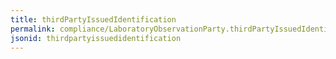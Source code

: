 ```yaml
---
title: thirdPartyIssuedIdentification
permalink: compliance/LaboratoryObservationParty.thirdPartyIssuedIdentification.html
jsonid: thirdpartyissuedidentification
---
```

